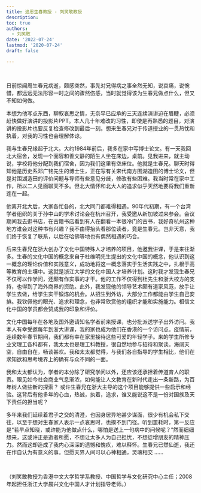 ```yaml
---
title: 追思生春教授 - 刘笑敢教授
description: 
toc: true
authors:
  - 刘笑敢
date: '2022-07-24'
lastmod: '2020-07-24'
draft: false

---
```


<br>

日前惊闻周生春兄病逝，颇感突然，事先对兄得病之事全然无知，说哀痛，说惋惜，都远远无法形容一时之间的骤然伤感，当时就觉得该为生春兄做点什么，但又不知如何做。

<!--more-->

本想为他写点东西，聊叙哀思之情，无奈早已应承的三天连续演讲迫在眉睫，必须赶快做好演讲的投影片PPT。本人几十年难改的习性，即使是再熟悉的题目，对演讲的投影片也要反复检查修改到最后一刻。想来生春兄对于传道授业的一贯热忱和执着，对我的习性也会理解体谅。

我与生春兄缘起于北大。大约1984年前后，我多在家中写博士论文。有一天我回北大宿舍，发现一个面容和善文静的陌生人坐在床边，桌前。见我进来，就主动说，学校将他分配到我们宿舍，因为我们这里有空床位。他就是生春兄。聊天时得知他是历史系邓广铭先生的博士生，正在写有关宋代南方围湖造田的博士论文，但是对围湖造田的评价问题与导师有些意见分歧，修改有些困难。我当时常在家中工作，所以二人见面聊天不多。但北大情怀和北大人的追求似乎天然地要将我们重新连在一起。

他离开北大后，大家各忙各的，北大同门都难得相遇。90年代初期，有一个台湾学者组织的关于孙中山的学术讨论会在杭州召开，我受邀从新加坡过来参会。会议期间我去逛书店，在古籍书店看到有人在翻看一本很冷门的古书，我好奇杭州这种地方谁会对这种书有兴趣？我不由得抬头看那位读者，竟是生春兄。岂非天意，我们终于恢复了联系，以后在哈佛等地也有偶然相遇的巧合。

后来生春兄在浙大创办了文化中国特殊人才培养的项目，他邀我讲课，于是来往渐多。生春的文化中国的概念来自于杜维明先生提出的文化中国的概念，他认识到这一概念的理论价值和实践意义，成功地将这一概念落实于生活实践之中，扎根于高等教育的土壤中。这就是浙江大学的文化中国人才培养计划。这时我才发现生春兄不仅可以作学问，还颇有作实事的才干。他的工作不仅得到杜先生和浙大校方的支持，也得到了海外商界的资助。此外，我发现他的领导艺术颇有道家风范，放手让学生去做，给学生实干锻炼的机会。从招生到外访，大部分工作都能由学生自己安排。我钦佩他的眼光、追求和理念，也非常欣赏他的组织才能和实施能力。相信文化中国的学员都会赞成我的印象和评价。

文化中国每年在各地及国外邀请知名学者前来授课，也分批派送学子出外访问。我本人有幸受邀每年到浙大讲课，我的家也成为他们在香港的一个访问点。疫情前，连续数年春节期间，我们都有幸在家里接待这些可爱的年轻学子。来的学生所修专业文理工各科都有，我太太也是理工科教授，很自然地参与招待和聚谈。海阔天空，自由自在，畅谈甚欢。我和太太都觉得，与我们各自指导的学生相比，他们在求知欲和思考境界上的确有与众不同的一面。

我和太太都认为，学者的本分除了研究学问以外，还应该还承担着传道育人的职责。眼见如今社会商业气息渐浓，如何能让人文教育在新时代走出一条新路，为百年树人做些新的探索？ 或许生春兄在浙大主导的这个项目能够提供一些启示和经验。这背后有他多年的心血，热诚，执着，追求，谁又能说这不是一份对国族及天下责任的担当呢？

多年来我们延续着君子之交的清澄，也因身居异地甚少谋面，很少有机会私下交往，以至于想对生春家人表示一点哀思时，也摸不到门径。听到噩耗时，第一反应是“若早点知晓，或许能为他做点什么，哪怕是送上一句病中的问候呢？”然而细细想来，这或许正是逝者所愿，不想让太多人为自己担忧，不想徒增朋友的精神压力。然而这却造成了我内心深深的遗憾和愧疚，难以释怀。生春兄已然仙逝，我还在作自认为有意义的事。但愿天界人间可以心神相通，灵魂相交 ......

<br>

（刘笑敢教授为香港中文大学哲学系教授、中国哲学与文化研究中心主任；2008年起担任浙江大学晨兴文化中国人才计划指导老师。）